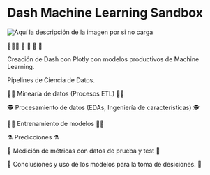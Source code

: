 # Dash Machine Learning Sandbox

![Aquí la descripción de la imagen por si no carga](https://th.bing.com/th/id/R.a0ca20f353fd98cc3b34624dba8ccdad?rik=LA0iqWENWEEERQ&riu=http%3a%2f%2fgreedoortodoor.com%2fstyle%2fimages%2findex_bg_3.png&ehk=WtZSQ8vIDi%2fVBD0UabvjWHQp8IhMSjfALAU0lHtCvK0%3d&risl=&pid=ImgRaw&r=0)

👨🏻‍💻 🤖  🐋  🧪  🧩 

Creación de Dash con Plotly con modelos productivos de Machine Learning.

Pipelines de Ciencia de Datos.

  👷🏽‍  Minearía de datos (Procesos ETL)  👷🏿 

 🕵️‍  Procesamiento de datos (EDAs, Ingeniería de características)  🕵️‍ 

 🏋🏽‍  Entrenamiento de modelos  🏋🏽‍

 ⚗️ Predicciones ⚗️ 

 🔬 Medición de métricas con datos de prueba y test  🔬 

 📎 Conclusiones y uso de los modelos para la toma de desiciones. 📎 

